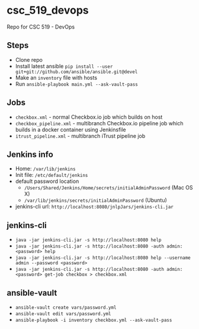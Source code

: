 # csc_519_devops
Repo for CSC 519 - DevOps

## Steps 
- Clone repo
- Install latest ansible `pip install --user git+git://github.com/ansible/ansible.git@devel`
- Make an `inventory` file with hosts
- Run `ansible-playbook main.yml --ask-vault-pass`

## Jobs
- `checkbox.xml` - normal Checkbox.io job which builds on host
- `checkbox_pipeline.xml` - multibranch Checkbox.io pipeline job which builds in a docker container using Jenkinsfile
- `itrust_pipeline.xml` - multibranch iTrust pipeline job 

## Jenkins info
+ Home: `/var/lib/jenkins`
+ Init file: `/etc/default/jenkins`
+ default password location
    * `/Users/Shared/Jenkins/Home/secrets/initialAdminPassword` (Mac OS X)
    * `/var/lib/jenkins/secrets/initialAdminPassword` (Ubuntu)
+ jenkins-cli url: `http://localhost:8080/jnlpJars/jenkins-cli.jar`

## jenkins-cli
- `java -jar jenkins-cli.jar -s http://localhost:8080 help`
- `java -jar jenkins-cli.jar -s http://localhost:8080 -auth admin:<password> help`
- `java -jar jenkins-cli.jar -s http://localhost:8080 help --username admin --password <password>`
- `java -jar jenkins-cli.jar -s http://localhost:8080 -auth admin:<password> get-job checkbox > checkbox.xml`

## ansible-vault
- `ansible-vault create vars/password.yml`
- `ansible-vault edit vars/password.yml`
- `ansible-playbook -i inventory checkbox.yml --ask-vault-pass`